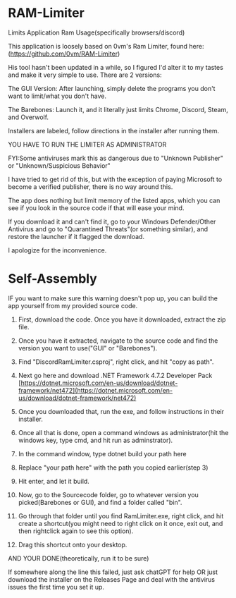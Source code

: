 # RAM-Limiter
Limits Application Ram Usage(specifically browsers/discord)

This application is loosely based on 0vm's Ram Limiter, found here: (https://github.com/0vm/RAM-Limiter)


His tool hasn't been updated in a while, so I figured I'd alter it to my tastes and make it very simple to use. There are 2 versions:

The GUI Version: After launching, simply delete the programs you don't want to limit/what you don't have.

The Barebones: Launch it, and it literally just limits Chrome, Discord, Steam, and Overwolf.




Installers are labeled, follow directions in the installer after running them.



YOU HAVE TO RUN THE LIMITER AS ADMINISTRATOR

FYI:Some antiviruses mark this as dangerous due to "Unknown Publisher" or "Unknown/Suspicious Behavior"

I have tried to get rid of this, but with the exception of paying Microsoft to become a verified publisher, there is no way around this. 

The app does nothing but limit memory of the listed apps, which you can see if you look in the source code if that will ease your mind.

If you download it and can't find it, go to your Windows Defender/Other Antivirus and go to "Quarantined Threats"(or something similar), and restore the launcher if it flagged the download.

I apologize for the inconvenience.

# Self-Assembly

IF you want to make sure this warning doesn't pop up, you can build the app yourself from my provided source code.

1. First, download the code. Once you have it downloaded, extract the zip file.

2. Once you have it extracted, navigate to the source code and find the version you want to use("GUI" or "Barebones").

3. Find "DiscordRamLimiter.csproj", right click, and hit "copy as path".

4. Next go here and download .NET Framework 4.7.2 Developer Pack  [https://dotnet.microsoft.com/en-us/download/dotnet-framework/net472](https://dotnet.microsoft.com/en-us/download/dotnet-framework/net472)

5. Once you downloaded that, run the exe, and follow instructions in their installer.

6. Once all that is done, open a command windows as administrator(hit the windows key, type cmd, and hit run as adminstrator).

7. In the command window, type dotnet build your path here

8. Replace "your path here" with the path you copied earlier(step 3)

9. Hit enter, and let it build.

10. Now, go to the Sourcecode folder, go to whatever version you picked(Barebones or GUI), and find a folder called "bin".

11. Go through that folder until you find RamLimiter.exe, right click, and hit create a shortcut(you might need to right click on it once, exit out, and then rightclick again to see this option).

12. Drag this shortcut onto your desktop.

AND YOUR DONE(theoretically, run it to be sure)

If somewhere along the line this failed, just ask chatGPT for help OR just download the installer on the Releases Page and deal with the antivirus issues the first time you set it up.
